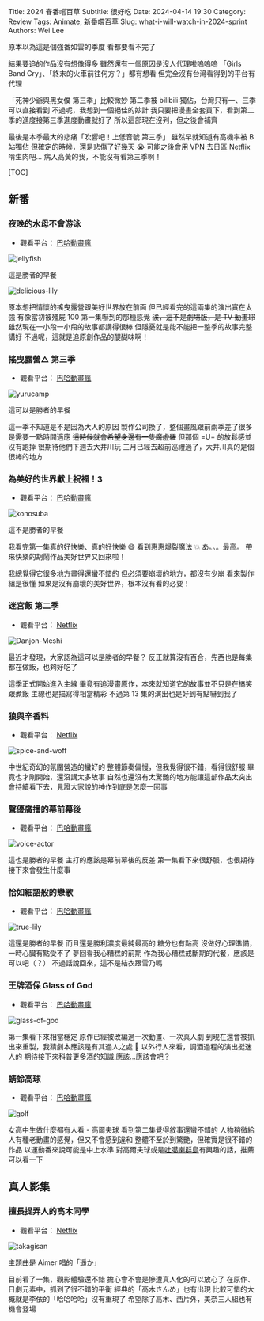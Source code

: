 Title: 2024 春番嚐百草
Subtitle: 很好吃
Date: 2024-04-14 19:30
Category: Review
Tags: Animate, 新番嚐百草
Slug: what-i-will-watch-in-2024-sprint
Authors: Wei Lee

原本以為這是個強番如雲的季度
看都要看不完了

<!--more-->

結果要追的作品沒有想像得多
雖然還有一個原因是沒人代理啦嗚嗚嗚
「Girls Band Cry」、「終末的火車前往何方？」都有想看
但完全沒有台灣看得到的平台有代理

「死神少爺與黑女僕 第三季」比較微妙
第二季被 bilibili 獨佔，台灣只有一、三季可以直接看到
不過呢，我想到一個絕佳的妙計
我只要把漫畫全套買下，看到第二季的進度接第三季進度動畫就好了
所以這部現在沒列，但之後會補齊

最後是本季最大的悲痛「吹響吧！上低音號 第三季」
雖然早就知道有高機率被 B 站獨佔
但確定的時候，還是悲傷了好幾天 😭
可能之後會用 VPN 去日區 Netflix 啃生肉吧...
病入高黃的我，不能沒有看第三季啊！

[TOC]



## 新番

### 夜晚的水母不會游泳
* 觀看平台： [巴哈動畫瘋](https://ani.gamer.com.tw/animeVideo.php?sn=37887)

![jellyfish](/images/post-images/2024-what-i-will-watch-in-2024-sprint/jellyfish.jpeg)

這是勝者的早餐

![delicious-lily](/images/post-images/2024-what-i-will-watch-in-2024-sprint/delicious-lily.jpg)

原本想把情懷的搖曳露營跟美好世界放在前面
但已經看完的這兩集的演出實在太強
有像當初被殭屍 100 第一集嚇到的那種感覺
~~誒，這不是劇場版，是 TV 動畫耶~~
雖然現在一小段一小段的故事都講得很棒
但隱憂就是能不能把一整季的故事完整講好
不過呢，這就是追原創作品的醍醐味啊！

### 搖曳露營△ 第三季
* 觀看平台： [巴哈動畫瘋](https://ani.gamer.com.tw/animeVideo.php?sn=37842)

![yurucamp](/images/post-images/2024-what-i-will-watch-in-2024-sprint/yurucamp.jpeg)

這可以是勝者的早餐

這一季不知道是不是因為大人的原因
製作公司換了，整個畫風跟前兩季差了很多
是需要一點時間適應 ~~這時候就會希望身邊有一隻魔虛羅~~
但那個 =U= 的放鬆感並沒有跑掉
很期待他們下週去大井川玩
三月已經去超前巡禮過了，大井川真的是個很棒的地方

### 為美好的世界獻上祝福！3
* 觀看平台： [巴哈動畫瘋](https://ani.gamer.com.tw/animeVideo.php?sn=37832)

![konosuba](/images/post-images/2024-what-i-will-watch-in-2024-sprint/konosuba.jpeg)

這不是勝者的早餐

我看完第一集真的好快樂、真的好快樂 😄
看到惠惠爆裂魔法 💥
あ。。。最高。
帶來快樂的胡鬧作品美好世界又回來啦！

我總覺得它很多地方畫得還蠻不錯的
但必須要崩壞的地方，都沒有少崩
看來製作組是很懂
如果是沒有崩壞的美好世界，根本沒有看的必要！

### 迷宮飯 第二季
* 觀看平台： [Netflix](https://www.netflix.com/title/81564899)

![Danjon-Meshi](/images/post-images/2024-what-i-will-watch-in-2024-sprint/Danjon-Meshi.png)

最近才發現，大家認為這可以是勝者的早餐？
反正就算沒有百合，先西也是每集都在做飯，也夠好吃了

這季正式開始進入主線
畢竟有追漫畫原作，本來就知道它的故事並不只是在搞笑跟煮飯
主線也是描寫得相當精彩
不過第 13 集的演出也是好到有點嚇到我了

### 狼與辛香料
* 觀看平台： [Netflix](https://www.netflix.com/title/81768918)

![spice-and-woff](/images/post-images/2024-what-i-will-watch-in-2024-sprint/spice-and-woff.png)

中世紀奇幻的氛圍營造的蠻好的
整體節奏偏慢，但我覺得很不錯，看得很舒服
畢竟也才剛開始，還沒講太多故事
自然也還沒有太驚艷的地方能讓這部作品太突出
會持續看下去，見證大家說的神作到底是怎麼一回事

### 聲優廣播的幕前幕後
* 觀看平台： [巴哈動畫瘋](https://ani.gamer.com.tw/animeVideo.php?sn=37830)

![voice-actor](/images/post-images/2024-what-i-will-watch-in-2024-sprint/voice-actor.jpeg)

這也是勝者的早餐
主打的應該是幕前幕後的反差
第一集看下來很舒服，也很期待接下來會發生什麼事

### 恰如細語般的戀歌
* 觀看平台： [巴哈動畫瘋](https://ani.gamer.com.tw/animeVideo.php?sn=37893)

![true-lily](/images/post-images/2024-what-i-will-watch-in-2024-sprint/true-lily.jpeg)

這還是勝者的早餐
而且還是勝利濃度最純最高的
糖分也有點高
沒做好心理準備，一時心臟有點受不了
夢回看我心糟糕的前期
作為我心糟糕戒斷期的代餐，應該是可以吧（？）
不過話說回來，這不是結衣跟雪乃嗎

### 王牌酒保 Glass of God
* 觀看平台： [巴哈動畫瘋](https://ani.gamer.com.tw/animeVideo.php?sn=37826)

![glass-of-god](/images/post-images/2024-what-i-will-watch-in-2024-sprint/glass-of-god.jpeg)

第一集看下來相當穩定
原作已經被改編過一次動畫、一次真人劇
到現在還會被抓出來重製，我猜劇本應該是有其過人之處 🤔
以外行人來看，調酒過程的演出挺迷人的
期待接下來科普更多酒的知識
應該...應該會吧？

### 蜻蛉高球
* 觀看平台： [巴哈動畫瘋](https://ani.gamer.com.tw/animeVideo.php?sn=37871)

![golf](/images/post-images/2024-what-i-will-watch-in-2024-sprint/golf.jpeg)

女高中生做什麼都有人看 - 高爾夫球
看到第二集覺得敘事還蠻不錯的
人物稍微給人有種老動畫的感覺，但又不會感到違和
整體不至於到驚艷，但確實是很不錯的作品
以運動番來說可能是中上水準
對高爾夫球或是[吐噶喇群島](https://zh.wikipedia.org/zh-tw/%E5%90%90%E5%99%B6%E5%96%87%E7%BE%A4%E5%B3%B6)有興趣的話，推薦可以看一下

## 真人影集
### 擅長捉弄人的高木同學
* 觀看平台： [Netflix](https://www.netflix.com/title81729961)

![takagisan](/images/post-images/2024-what-i-will-watch-in-2024-sprint/takagisan.png)

主題曲是 Aimer 唱的「遥か」

目前看了一集，觀影體驗還不錯
擔心會不會是慘遭真人化的可以放心了
在原作、日劇元素中，抓到了很不錯的平衡
經典的「高木さんめ」也有出現
比較可惜的大概就是李依的「哈哈哈哈」沒有重現了
希望除了高木、西片外，美奈三人組也有機會登場
